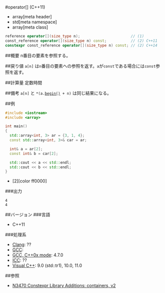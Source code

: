 #operator[] (C++11)
* array[meta header]
* std[meta namespace]
* array[meta class]

```cpp
reference operator[](size_type n);                       // (1)
const_reference operator[](size_type n) const;           // (2) C++11
constexpr const_reference operator[](size_type n) const; // (2) C++14
```

##概要
n番目の要素を参照する。


##戻り値
`a[n]` は`n`番目の要素への参照を返す。`a`が`const`である場合には`const`参照を返す。


##計算量
定数時間


##備考
`a[n]` と `*(a.`[`begin()`](./begin.md)` + n)` は同じ結果になる。


##例
```cpp
#include <iostream>
#include <array>

int main()
{
  std::array<int, 3> ar = {3, 1, 4};
  const std::array<int, 3>& car = ar;

  int& a = ar[2];
  const int& b = car[2];

  std::cout << a << std::endl;
  std::cout << b << std::endl;
}
```
* [2][color ff0000]


###出力
```
4
4
```


##バージョン
###言語
- C++11


###処理系
- [Clang](/implementation.md#clang): ??
- [GCC](/implementation.md#gcc): 
- [GCC, C++0x mode](/implementation.md#gcc): 4.7.0
- [ICC](/implementation.md#icc): ??
- [Visual C++](/implementation.md#visual_cpp): 9.0 (std::tr1), 10.0, 11.0


##参照
- [N3470 Constexpr Library Additions: containers, v2](http://www.open-std.org/jtc1/sc22/wg21/docs/papers/2012/n3470.html)

